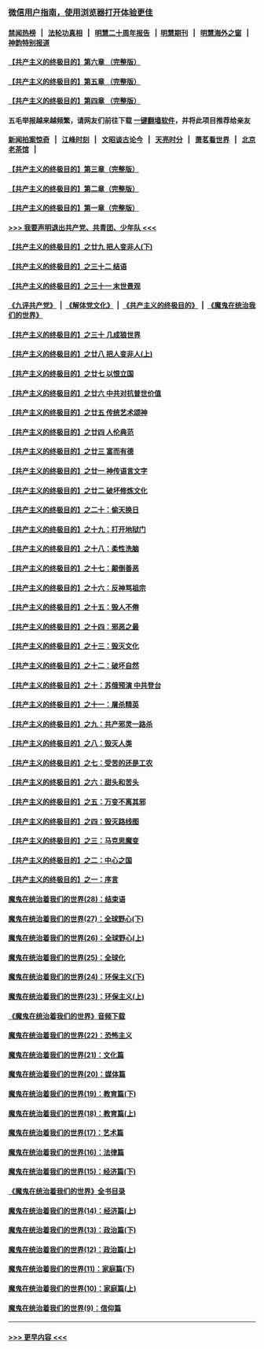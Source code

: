 ### [微信用户指南，使用浏览器打开体验更佳](https://github.com/gfw-breaker/banned-news1/blob/master/indexes/wechat-guide.md?t=0)
#### [禁闻热榜](热点新闻.md?t=0)  &nbsp;&nbsp;|&nbsp;&nbsp; [法轮功真相](https://github.com/gfw-breaker/truth/blob/master/README.md?t=0) &nbsp;&nbsp;|&nbsp;&nbsp; [明慧二十周年报告](https://github.com/gfw-breaker/mh-reports/blob/master/README.md?t=0) &nbsp;&nbsp;|&nbsp;&nbsp;[明慧期刊](https://github.com/gfw-breaker/mh-qikan) &nbsp;&nbsp;|&nbsp;&nbsp; [明慧海外之窗](https://github.com/gfw-breaker/mh-news/blob/master/README.md?t=0) &nbsp;&nbsp;|&nbsp;&nbsp; [神韵特别报道](https://github.com/gfw-breaker/mh-news/blob/master/shenyun.md?t=0)
#### [【共产主义的终极目的】第六章 （完整版）](../pages/nsc422/n11428913.md?t=02041733) 
#### [【共产主义的终极目的】第五章 （完整版）](../pages/nsc422/n11428912.md?t=02041733) 
#### [【共产主义的终极目的】第四章 （完整版）](../pages/nsc422/n11428907.md?t=02041733) 
#### 五毛举报越来越频繁，请网友们前往下载 [一键翻墙软件](https://github.com/gfw-breaker/ssr-accounts)，并将此项目推荐给亲友
#### [新闻拍案惊奇](https://github.com/gfw-breaker/banned-news1/blob/master/pages/link4.md) &nbsp;&nbsp;|&nbsp;&nbsp; [江峰时刻](https://github.com/gfw-breaker/banned-news1/blob/master/pages/link4.md) &nbsp;&nbsp;|&nbsp;&nbsp; [文昭谈古论今](https://github.com/gfw-breaker/banned-news1/blob/master/pages/link4.md) &nbsp;&nbsp;|&nbsp;&nbsp; [天亮时分](https://github.com/gfw-breaker/banned-news1/blob/master/pages/link4.md) &nbsp;&nbsp;|&nbsp;&nbsp; [萧茗看世界](https://github.com/gfw-breaker/banned-news1/blob/master/pages/link4.md) &nbsp;&nbsp;|&nbsp;&nbsp; [北京老茶馆](https://github.com/gfw-breaker/banned-news1/blob/master/pages/link4.md) &nbsp;&nbsp;|&nbsp;&nbsp; 
#### [【共产主义的终极目的】第三章（完整版）](../pages/nsc422/n11428848.md?t=02041733) 
#### [【共产主义的终极目的】第二章（完整版）](../pages/nsc422/n11428831.md?t=02041733) 
#### [【共产主义的终极目的】第一章（完整版）](../pages/nsc422/n11417651.md?t=02041733) 
#### [>>> 我要声明退出共产党、共青团、少年队 <<<](https://github.com/begood0513/goodnews/blob/master/quit/letter.md) 
#### [【共产主义的终极目的】之廿九 把人变非人(下)](../pages/nsc422/n11344140.md?t=02041733) 
#### [【共产主义的终极目的】之三十二 结语](../pages/nsc422/n11360535.md?t=02041733) 
#### [【共产主义的终极目的】之三十一 末世景观](../pages/nsc422/n11351129.md?t=02041733) 
#### [《九评共产党》](https://github.com/begood0513/9ping.md/blob/master/README.md) &nbsp;|&nbsp; [《解体党文化》](../../../../jtdwh.md/blob/master/README.md)  &nbsp;|&nbsp; [《共产主义的终极目的》](../../../../gczydzjmd.md/blob/master/README.md) &nbsp;|&nbsp; [《魔鬼在统治我们的世界》](../../../../mgztzwmdsj.md/blob/master/README.md) 
#### [【共产主义的终极目的】之三十 几成狼世界](../pages/nsc422/n11348280.md?t=02041733) 
#### [【共产主义的终极目的】之廿八 把人变非人(上)](../pages/nsc422/n11340492.md?t=02041733) 
#### [【共产主义的终极目的】之廿七 以恨立国](../pages/nsc422/n11336944.md?t=02041733) 
#### [【共产主义的终极目的】之廿六 中共对抗普世价值](../pages/nsc422/n11324785.md?t=02041733) 
#### [【共产主义的终极目的】之廿五 传统艺术颂神](../pages/nsc422/n11296396.md?t=02041733) 
#### [【共产主义的终极目的】之廿四 人伦典范](../pages/nsc422/n11296397.md?t=02041733) 
#### [【共产主义的终极目的】之廿三 富而有德](../pages/nsc422/n11283598.md?t=02041733) 
#### [【共产主义的终极目的】之廿一 神传语言文字](../pages/nsc422/n11263265.md?t=02041733) 
#### [【共产主义的终极目的】之廿二 破坏修炼文化](../pages/nsc422/n11245728.md?t=02041733) 
#### [【共产主义的终极目的】之二十：偷天换日](../pages/nsc422/n11238846.md?t=02041733) 
#### [【共产主义的终极目的】之十九：打开地狱门](../pages/nsc422/n11206376.md?t=02041733) 
#### [【共产主义的终极目的】之十八：柔性洗脑](../pages/nsc422/n11199994.md?t=02041733) 
#### [【共产主义的终极目的】之十七：颠倒善恶](../pages/nsc422/n11179782.md?t=02041733) 
#### [【共产主义的终极目的】之十六：反神骂祖宗](../pages/nsc422/n11166798.md?t=02041733) 
#### [【共产主义的终极目的】之十五：毁人不倦](../pages/nsc422/n11166792.md?t=02041733) 
#### [【共产主义的终极目的】之十四：邪恶之最](../pages/nsc422/n11150249.md?t=02041733) 
#### [【共产主义的终极目的】之十三：毁灭文化](../pages/nsc422/n11135227.md?t=02041733) 
#### [【共产主义的终极目的】之十二：破坏自然](../pages/nsc422/n11135214.md?t=02041733) 
#### [【共产主义的终极目的】之十：苏俄预演 中共登台](../pages/nsc422/n11118424.md?t=02041733) 
#### [【共产主义的终极目的】之十一：屠杀精英](../pages/nsc422/n11118442.md?t=02041733) 
#### [【共产主义的终极目的】之九：共产邪灵一路杀](../pages/nsc422/n11114139.md?t=02041733) 
#### [【共产主义的终极目的】之八：毁灭人类](../pages/nsc422/n11108503.md?t=02041733) 
#### [【共产主义的终极目的】之七：受苦的还是工农](../pages/nsc422/n11101809.md?t=02041733) 
#### [【共产主义的终极目的】之六：甜头和苦头](../pages/nsc422/n11096971.md?t=02041733) 
#### [【共产主义的终极目的】之五：万变不离其邪](../pages/nsc422/n11091285.md?t=02041733) 
#### [【共产主义的终极目的】之四：毁灭路线图](../pages/nsc422/n11086284.md?t=02041733) 
#### [【共产主义的终极目的】之三：马克思魔变](../pages/nsc422/n11061941.md?t=02041733) 
#### [【共产主义的终极目的】之二：中心之国](../pages/nsc422/n11047728.md?t=02041733) 
#### [【共产主义的终极目的】之一：序言](../pages/nsc422/n11086077.md?t=02041733) 
#### [魔鬼在统治着我们的世界(28)：结束语](../pages/nsc422/n10936246.md?t=02041733) 
#### [魔鬼在统治着我们的世界(27)：全球野心(下)](../pages/nsc422/n10928319.md?t=02041733) 
#### [魔鬼在统治着我们的世界(26)：全球野心(上)](../pages/nsc422/n10900318.md?t=02041733) 
#### [魔鬼在统治着我们的世界(25)：全球化](../pages/nsc422/n10788205.md?t=02041733) 
#### [魔鬼在统治着我们的世界(24)：环保主义(下)](../pages/nsc422/n10695307.md?t=02041733) 
#### [魔鬼在统治着我们的世界(23)：环保主义(上)](../pages/nsc422/n10688613.md?t=02041733) 
#### [《魔鬼在统治着我们的世界》音频下载](../pages/nsc422/n10635553.md?t=02041733) 
#### [魔鬼在统治着我们的世界(22)：恐怖主义](../pages/nsc422/n10614727.md?t=02041733) 
#### [魔鬼在统治着我们的世界(21)：文化篇](../pages/nsc422/n10597706.md?t=02041733) 
#### [魔鬼在统治着我们的世界(20)：媒体篇](../pages/nsc422/n10586579.md?t=02041733) 
#### [魔鬼在统治着我们的世界(19)：教育篇(下)](../pages/nsc422/n10564808.md?t=02041733) 
#### [魔鬼在统治着我们的世界(18)：教育篇(上)](../pages/nsc422/n10526970.md?t=02041733) 
#### [魔鬼在统治着我们的世界(17)：艺术篇](../pages/nsc422/n10499093.md?t=02041733) 
#### [魔鬼在统治着我们的世界(16)：法律篇](../pages/nsc422/n10485969.md?t=02041733) 
#### [魔鬼在统治着我们的世界(15)：经济篇(下)](../pages/nsc422/n10469975.md?t=02041733) 
#### [《魔鬼在统治着我们的世界》全书目录](../pages/nsc422/n10464261.md?t=02041733) 
#### [魔鬼在统治着我们的世界(14)：经济篇(上)](../pages/nsc422/n10457370.md?t=02041733) 
#### [魔鬼在统治着我们的世界(13)：政治篇(下)](../pages/nsc422/n10448270.md?t=02041733) 
#### [魔鬼在统治着我们的世界(12)：政治篇(上)](../pages/nsc422/n10444576.md?t=02041733) 
#### [魔鬼在统治着我们的世界(11)：家庭篇(下)](../pages/nsc422/n10440961.md?t=02041733) 
#### [魔鬼在统治着我们的世界(10)：家庭篇(上)](../pages/nsc422/n10435448.md?t=02041733) 
#### [魔鬼在统治着我们的世界(9)：信仰篇](../pages/nsc422/n10432159.md?t=02041733) 

----
#### [ >>> 更早内容 <<< ](../indexes/nsc422-earlier.md)

